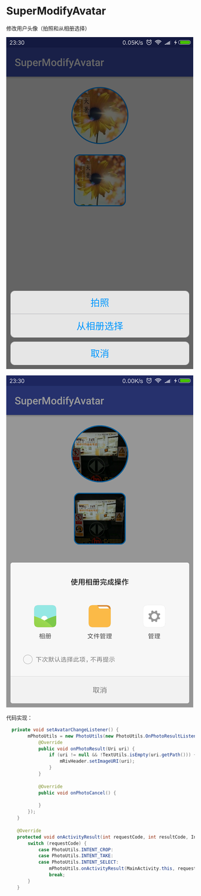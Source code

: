 # SuperModifyAvatar
修改用户头像（拍照和从相册选择）

![](https://github.com/xiaoexiao51/SuperModifyAvatar/blob/master/screenshot/img01.png)

![](https://github.com/xiaoexiao51/SuperModifyAvatar/blob/master/screenshot/img02.png)

代码实现：

```java
  private void setAvatarChangeListener() {
        mPhotoUtils = new PhotoUtils(new PhotoUtils.OnPhotoResultListener() {
            @Override
            public void onPhotoResult(Uri uri) {
                if (uri != null && !TextUtils.isEmpty(uri.getPath())) {
                    mRivHeader.setImageURI(uri);
                }
            }

            @Override
            public void onPhotoCancel() {

            }
        });
    }

    @Override
    protected void onActivityResult(int requestCode, int resultCode, Intent data) {
        switch (requestCode) {
            case PhotoUtils.INTENT_CROP:
            case PhotoUtils.INTENT_TAKE:
            case PhotoUtils.INTENT_SELECT:
                mPhotoUtils.onActivityResult(MainActivity.this, requestCode, resultCode, data);
                break;
        }
    }
